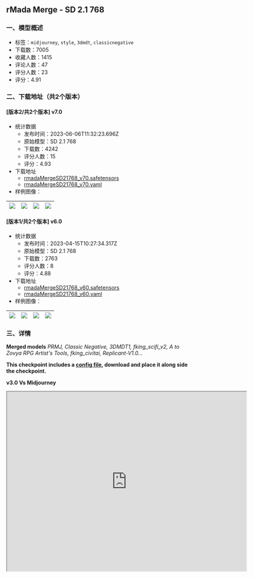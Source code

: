 ## rMada Merge - SD 2.1 768
### 一、模型概述

- 标签：`midjourney`, `style`, `3dmdt`, `classicnegative`
- 下载数：7005
- 收藏人数：1415
- 评论人数：47
- 评分人数：23
- 评分：4.91

### 二、下载地址（共2个版本）

#### [版本2/共2个版本] v7.0

- 统计数据
  - 发布时间：2023-06-06T11:32:23.696Z
  - 原始模型：SD 2.1 768
  - 下载数：4242
  - 评分人数：15
  - 评分：4.93
- 下载地址
  - [rmadaMergeSD21768_v70.safetensors](https://civitai.com/api/download/models/46259)
  - [rmadaMergeSD21768_v70.yaml](https://civitai.com/api/download/models/46259?type=Config&format=Other)
- 样例图像：

| <img src="https://image.civitai.com/xG1nkqKTMzGDvpLrqFT7WA/c9492e46-94c0-4ae9-cb46-43c8b4b95f00/width=450/500465.jpeg" /> | <img src="https://image.civitai.com/xG1nkqKTMzGDvpLrqFT7WA/0b7f9ea1-a472-4024-44f2-55c9c11e6b00/width=450/500440.jpeg" /> | <img src="https://image.civitai.com/xG1nkqKTMzGDvpLrqFT7WA/936ef561-0428-4398-2902-7f6dbcb7c300/width=450/503334.jpeg" /> | <img src="https://image.civitai.com/xG1nkqKTMzGDvpLrqFT7WA/121b8391-21ac-405d-fbc5-3770a1654500/width=450/500446.jpeg" /> |
| ---- | ---- | ---- | ---- |

#### [版本1/共2个版本] v6.0

- 统计数据
  - 发布时间：2023-04-15T10:27:34.317Z
  - 原始模型：SD 2.1 768
  - 下载数：2763
  - 评分人数：8
  - 评分：4.88
- 下载地址
  - [rmadaMergeSD21768_v60.safetensors](https://civitai.com/api/download/models/33340)
  - [rmadaMergeSD21768_v60.yaml](https://civitai.com/api/download/models/33340?type=Config&format=Other)
- 样例图像：

| <img src="https://image.civitai.com/xG1nkqKTMzGDvpLrqFT7WA/d7bf8e55-7332-4f5e-c3ce-8fc25829b700/width=450/379930.jpeg" /> | <img src="https://image.civitai.com/xG1nkqKTMzGDvpLrqFT7WA/db9dadfb-0b65-4c01-bb44-4a06fcb01500/width=450/380012.jpeg" /> | <img src="https://image.civitai.com/xG1nkqKTMzGDvpLrqFT7WA/f5a64fd5-5ac2-417c-a29f-ecfe36df5c00/width=450/380111.jpeg" /> | <img src="https://image.civitai.com/xG1nkqKTMzGDvpLrqFT7WA/6a9512ce-22f0-4a66-d85c-09d0c750e100/width=450/379928.jpeg" /> |
| ---- | ---- | ---- | ---- |


### 三、详情
<p><strong>Merged models</strong> <em>PRMJ, Classic Negative, 3DMDT1, fking_scifi_v2, A to Zovya RPG Artist's Tools, fking_civitai, Replicant-V1.0...</em></p><p></p><p></p><p><strong>This checkpoint includes a </strong><a target="_blank" rel="ugc" href="https://civitai.com/api/download/models/46259?type=Config"><strong>config file</strong></a><strong>, download and place it along side the checkpoint.</strong></p><p></p><p></p><p><strong>v3.0 Vs Midjourney</strong></p><div data-youtube-video><iframe width="640" height="480" allowfullscreen="true" autoplay="false" disablekbcontrols="false" enableiframeapi="false" endtime="0" ivloadpolicy="0" loop="false" modestbranding="false" origin playlist src="https://www.youtube.com/embed/uamJ6KXpWPw" start="0"></iframe></div><p></p>